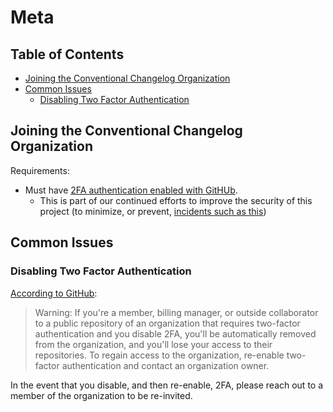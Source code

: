 # Meta

<!-- START doctoc generated TOC please keep comment here to allow auto update -->
<!-- DON'T EDIT THIS SECTION, INSTEAD RE-RUN doctoc TO UPDATE -->
## Table of Contents

- [Joining the Conventional Changelog Organization](#joining-the-conventional-changelog-organization)
- [Common Issues](#common-issues)
  - [Disabling Two Factor Authentication](#disabling-two-factor-authentication)

<!-- END doctoc generated TOC please keep comment here to allow auto update -->

## Joining the Conventional Changelog Organization

Requirements:
* Must have [2FA authentication enabled with GitHUb](https://help.github.com/articles/securing-your-account-with-two-factor-authentication-2fa/).
  * This is part of our continued efforts to improve the security of this project (to minimize, or prevent, [incidents such as this](https://github.com/nholuongut/conventional-changelog/issues/282#issuecomment-365802521))

## Common Issues

### Disabling Two Factor Authentication

[According to GitHub](https://help.github.com/articles/disabling-two-factor-authentication-for-your-personal-account/):

> Warning: If you're a member, billing manager, or outside collaborator to a public repository of an organization that requires two-factor authentication and you disable 2FA, you'll be automatically removed from the organization, and you'll lose your access to their repositories. To regain access to the organization, re-enable two-factor authentication and contact an organization owner.

In the event that you disable, and then re-enable, 2FA, please reach out to a member of the organization to be re-invited.
